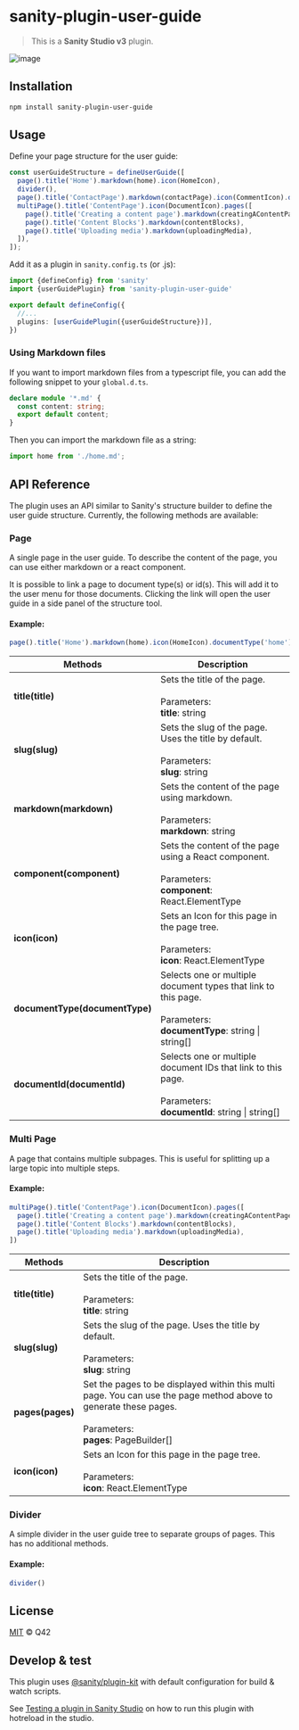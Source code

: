 # sanity-plugin-user-guide

> This is a **Sanity Studio v3** plugin.

![image](https://github.com/Q42/sanity-plugin-user-guide/assets/24476678/ee440336-8a85-45ea-b8d9-4304e09e5648)

## Installation

```sh
npm install sanity-plugin-user-guide
```

## Usage

Define your page structure for the user guide:

```ts
const userGuideStructure = defineUserGuide([
  page().title('Home').markdown(home).icon(HomeIcon),
  divider(),
  page().title('ContactPage').markdown(contactPage).icon(CommentIcon).documentType('contactPage'),
  multiPage().title('ContentPage').icon(DocumentIcon).pages([
    page().title('Creating a content page').markdown(creatingAContentPage).documentType('contentPage'),
    page().title('Content Blocks').markdown(contentBlocks),
    page().title('Uploading media').markdown(uploadingMedia),
  ]),
]);
```

Add it as a plugin in `sanity.config.ts` (or .js):

```ts
import {defineConfig} from 'sanity'
import {userGuidePlugin} from 'sanity-plugin-user-guide'

export default defineConfig({
  //...
  plugins: [userGuidePlugin({userGuideStructure})],
})
```


### Using Markdown files

If you want to import markdown files from a typescript file, you can add the following snippet to your `global.d.ts`.

```ts
declare module '*.md' {
  const content: string;
  export default content;
}
```

Then you can import the markdown file as a string:

```ts
import home from './home.md';
```

## API Reference

The plugin uses an API similar to Sanity's structure builder to define the user guide structure. Currently, the following methods are available:

### Page

A single page in the user guide. To describe the content of the page, you can use either markdown or a react component.

It is possible to link a page to document type(s) or id(s). This will add it to the user menu for those documents. Clicking the link will open the user guide in a side panel of the structure tool.

#### Example:

```ts
page().title('Home').markdown(home).icon(HomeIcon).documentType('home')
```

| Methods                       | Description                                                                                                                                                 |
|-------------------------------|-------------------------------------------------------------------------------------------------------------------------------------------------------------|
| **title(title)**              | Sets the title of the page.<br/><br/>Parameters:<br/>**title**: string                                                                                      |
| **slug(slug)**                | Sets the slug of the page. Uses the title by default.<br/><br/>Parameters:<br/>**slug**: string                                                             |
| **markdown(markdown)**        | Sets the content of the page using markdown.<br/><br/>Parameters:<br/>**markdown**: string                                                                  |
| **component(component)**      | Sets the content of the page using a React component.<br/><br/>Parameters:<br/>**component**: React.ElementType                                             |
| **icon(icon)**                | Sets an Icon for this page in the page tree.<br/><br/>Parameters:<br/>**icon**: React.ElementType                                                           |
| **documentType(documentType)**| Selects one or multiple document types that link to this page.<br/><br/>Parameters:<br/>**documentType**: string \| string[]                                |
| **documentId(documentId)**    | Selects one or multiple document IDs that link to this page.<br/><br/>Parameters:<br/>**documentId**: string \| string[]                                    |

### Multi Page

A page that contains multiple subpages. This is useful for splitting up a large topic into multiple steps.

#### Example:

```ts
multiPage().title('ContentPage').icon(DocumentIcon).pages([
  page().title('Creating a content page').markdown(creatingAContentPage).documentType(contentPage),
  page().title('Content Blocks').markdown(contentBlocks),
  page().title('Uploading media').markdown(uploadingMedia),
])
```

| Methods         | Description                                                                                                                                                          |
|-----------------|----------------------------------------------------------------------------------------------------------------------------------------------------------------------|
| **title(title)**| Sets the title of the page.<br/><br/>Parameters:<br/>**title**: string                                                                                               |
| **slug(slug)**  | Sets the slug of the page. Uses the title by default.<br/><br/>Parameters:<br/>**slug**: string                                                                      |
| **pages(pages)**| Set the pages to be displayed within this multi page. You can use the page method above to generate these pages.<br/><br/>Parameters:<br/>**pages**: PageBuilder[]   |
| **icon(icon)**  | Sets an Icon for this page in the page tree.<br/><br/>Parameters:<br/>**icon**: React.ElementType                                                                    |

### Divider

A simple divider in the user guide tree to separate groups of pages. This has no additional methods.

#### Example:

```ts
divider()
```

## License

[MIT](LICENSE) © Q42

## Develop & test

This plugin uses [@sanity/plugin-kit](https://github.com/sanity-io/plugin-kit)
with default configuration for build & watch scripts.

See [Testing a plugin in Sanity Studio](https://github.com/sanity-io/plugin-kit#testing-a-plugin-in-sanity-studio)
on how to run this plugin with hotreload in the studio.

